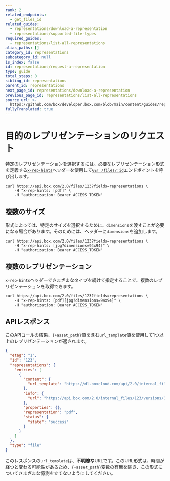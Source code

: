 ```yaml
---
rank: 2
related_endpoints:
  - get_files_id
related_guides:
  - representations/download-a-representation
  - representations/supported-file-types
required_guides:
  - representations/list-all-representations
alias_paths: []
category_id: representations
subcategory_id: null
is_index: false
id: representations/request-a-representation
type: guide
total_steps: 8
sibling_id: representations
parent_id: representations
next_page_id: representations/download-a-representation
previous_page_id: representations/list-all-representations
source_url: >-
  https://github.com/box/developer.box.com/blob/main/content/guides/representations/request-a-representation.md
fullyTranslated: true
---
```

# 目的のレプリゼンテーションのリクエスト

特定のレプリゼンテーションを選択するには、必要なレプリゼンテーション形式を定義する[`x-rep-hints`][x-rep-hints]ヘッダーを使用して[`GET /files/:id`][get_files_id]エンドポイントを呼び出します。

```curl
curl https://api.box.com/2.0/files/123?fields=representations \
    -H "x-rep-hints: [pdf]" \
    -H "authorization: Bearer ACCESS_TOKEN"

```

## 複数のサイズ

形式によっては、特定のサイズを選択するために、`dimensions`を渡すことが必要になる場合があります。そのためには、ヘッダーに`dimensions`を追加します。

```curl
curl https://api.box.com/2.0/files/123?fields=representations \
    -H "x-rep-hints: [jpg?dimensions=94x94]" \
    -H "authorization: Bearer ACCESS_TOKEN"

```

## 複数のレプリゼンテーション

`x-rep-hints`ヘッダーでさまざまなタイプを続けて指定することで、複数のレプリゼンテーションを取得できます。

```curl
curl https://api.box.com/2.0/files/123?fields=representations \
    -H "x-rep-hints: [pdf][jpg?dimensions=94x94]" \
    -H "authorization: Bearer ACCESS_TOKEN"

```

## APIレスポンス

このAPIコールの結果、`{+asset_path}`値を含む`url_template`値を使用して1つ以上のレプリゼンテーションが返されます。

```json
{
  "etag": "1",
  "id": "123",
  "representations": {
    "entries": [
      {
        "content": {
          "url_template": "https://dl.boxcloud.com/api/2.0/internal_files/123/versions/345/representations/pdf/content/{+asset_path}"
        },
        "info": {
          "url": "https://api.box.com/2.0/internal_files/123/versions/345/representations/pdf"
        },
        "properties": {},
        "representation": "pdf",
        "status": {
          "state": "success"
        }
      }
    ]
  },
  "type": "file"
}

```

<Message type="notice">

このレスポンスの`url_template`は、**不明瞭な**URLです。このURL形式は、時間が経つと変わる可能性があるため、`{+asset_path}`変数の有無を除き、この形式についてさまざまな憶測を立てないようにしてください。

</Message>

[get_files_id]: endpoint://get-files-id

[x-rep-hints]: endpoint://get-files-id#param-x-rep-hints
